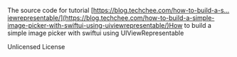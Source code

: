 The source code for tutorial 
[https://blog.techchee.com/how-to-build-a-s…iewrepresentable/](https://blog.techchee.com/how-to-build-a-simple-image-picker-with-swiftui-using-uiviewrepresentable/)How to build a simple image picker with swiftui using UIViewRepresentable

Unlicensed License
